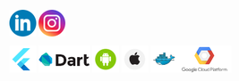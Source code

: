 [![linkedin](Documentation/linkedin.png)](https://www.linkedin.com/in/genilson-do-carmo-8a42b89a/) [![instagram](Documentation/instagram.png)](https://www.instagram.com/genilson_carmo/) 



<p align="left">
<img src="https://github.com/GenilsonDC/Skills_icons_48x48/blob/main/icons/flutter.png?raw=true"  alt="flutter" /> <img src="https://github.com/GenilsonDC/Skills_icons_48x48/blob/main/icons/dart.png?raw=true"  alt="dart" /> <img src="https://github.com/GenilsonDC/Skills_icons_48x48/blob/main/icons/android.png?raw=true"  alt="android" /> <img src="https://github.com/GenilsonDC/Skills_icons_48x48/blob/main/icons/ios.png?raw=true"  alt="ios" /> <img src="https://github.com/GenilsonDC/Skills_icons_48x48/blob/main/icons/docker.png?raw=true"  alt="docker" /><img src="https://github.com/GenilsonDC/Skills_icons_48x48/blob/main/icons/gcp.png?raw=true"  alt="gcp" /> </p>




